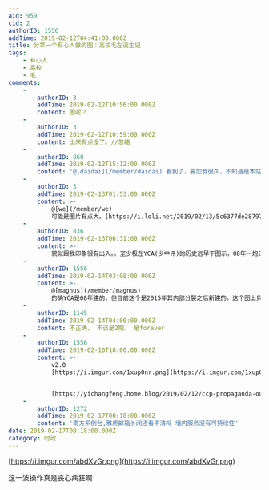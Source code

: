 ```yaml
---
aid: 959
cid: 2
authorID: 1556
addTime: 2019-02-12T04:41:00.000Z
title: 分享一个有心人做的图：高校毛左诞生记
tags:
    - 有心人
    - 高校
    - 毛
comments:
    -
        authorID: 3
        addTime: 2019-02-12T10:56:00.000Z
        content: 图呢？
    -
        authorID: 3
        addTime: 2019-02-12T10:59:00.000Z
        content: 出来有点慢了。//忽略
    -
        authorID: 860
        addTime: 2019-02-12T15:12:00.000Z
        content: '@[daidai](/member/daidai) 看到了，要加载很久，不知道是本站的问题吗'
    -
        authorID: 3
        addTime: 2019-02-13T01:53:00.000Z
        content: >-
            @[we](/member/we)
            可能是图片有点大。[https://i.loli.net/2019/02/13/5c6377de28797.png](https://i.loli.net/2019/02/13/5c6377de28797.png)
    -
        authorID: 836
        addTime: 2019-02-13T06:31:00.000Z
        content: >-
            貌似跟我印象很有出入。。至少极左YCA(少中评)的历史远早于图示，08年一炮走红的AC(anti-CNN，后来的四月网)也该提一下吧，我记得那是自干五的巅峰时刻，这是个舆论分水岭，之前洗脑届都是南方系普世派美分党的天下，AC横空出世之后，加上各种军坛的兔党工业党合流，最后才有集大成的观察者，洗脑届形势彻底逆转
    -
        authorID: 1556
        addTime: 2019-02-14T03:08:00.000Z
        content: >-
            @[magnus](/member/magnus)
            的确YCA是08年建的，但目前这个是2015年其内部分裂之后新建的。这个图上只是域名注册时间，所以肯定忽略了老域名。
    -
        authorID: 1145
        addTime: 2019-02-14T04:00:00.000Z
        content: 不正确， 不该是2期， 是forever
    -
        authorID: 1556
        addTime: 2019-02-16T18:00:00.000Z
        content: >-
            v2.0
            [https://i.imgur.com/1xup0nr.png](https://i.imgur.com/1xup0nr.png)


            [https://yichangfeng.home.blog/2019/02/12/ccp-propaganda-outlets-timeline/](https://yichangfeng.home.blog/2019/02/12/ccp-propaganda-outlets-timeline/)
    -
        authorID: 1272
        addTime: 2019-02-17T00:18:00.000Z
        content: '南方系倒台,雅虎邮箱关闭还看不清吗 墙内服务没有可持续性'
date: 2019-02-17T00:18:00.000Z
category: 时政
---
```


[https://i.imgur.com/abdXvGr.png](https://i.imgur.com/abdXvGr.png)

这一波操作真是丧心病狂啊
